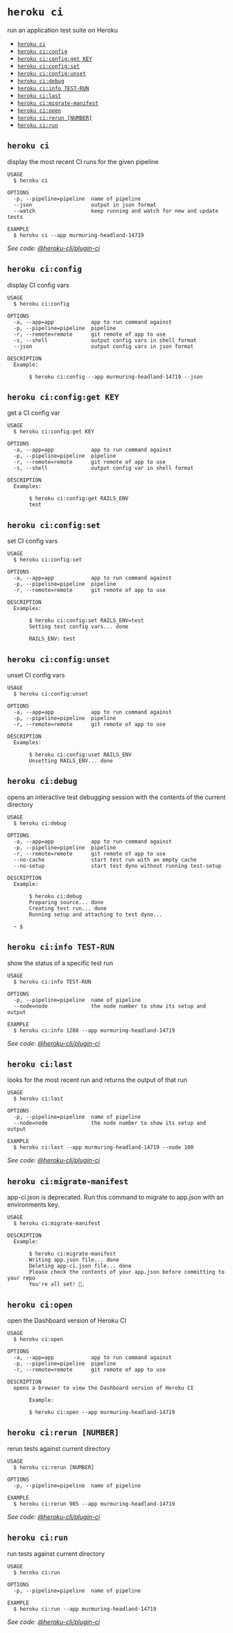 `heroku ci`
===========

run an application test suite on Heroku

* [`heroku ci`](#heroku-ci)
* [`heroku ci:config`](#heroku-ciconfig)
* [`heroku ci:config:get KEY`](#heroku-ciconfigget-key)
* [`heroku ci:config:set`](#heroku-ciconfigset)
* [`heroku ci:config:unset`](#heroku-ciconfigunset)
* [`heroku ci:debug`](#heroku-cidebug)
* [`heroku ci:info TEST-RUN`](#heroku-ciinfo-test-run)
* [`heroku ci:last`](#heroku-cilast)
* [`heroku ci:migrate-manifest`](#heroku-cimigrate-manifest)
* [`heroku ci:open`](#heroku-ciopen)
* [`heroku ci:rerun [NUMBER]`](#heroku-cirerun-number)
* [`heroku ci:run`](#heroku-cirun)

## `heroku ci`

display the most recent CI runs for the given pipeline

```
USAGE
  $ heroku ci

OPTIONS
  -p, --pipeline=pipeline  name of pipeline
  --json                   output in json format
  --watch                  keep running and watch for new and update tests

EXAMPLE
  $ heroku ci --app murmuring-headland-14719
```

_See code: [@heroku-cli/plugin-ci](https://github.com/heroku/cli/blob/v7.22.6/packages/ci/src/commands/ci/index.ts)_

## `heroku ci:config`

display CI config vars

```
USAGE
  $ heroku ci:config

OPTIONS
  -a, --app=app            app to run command against
  -p, --pipeline=pipeline  pipeline
  -r, --remote=remote      git remote of app to use
  -s, --shell              output config vars in shell format
  --json                   output config vars in json format

DESCRIPTION
  Example:

       $ heroku ci:config --app murmuring-headland-14719 --json
```

## `heroku ci:config:get KEY`

get a CI config var

```
USAGE
  $ heroku ci:config:get KEY

OPTIONS
  -a, --app=app            app to run command against
  -p, --pipeline=pipeline  pipeline
  -r, --remote=remote      git remote of app to use
  -s, --shell              output config var in shell format

DESCRIPTION
  Examples:

       $ heroku ci:config:get RAILS_ENV
       test
```

## `heroku ci:config:set`

set CI config vars

```
USAGE
  $ heroku ci:config:set

OPTIONS
  -a, --app=app            app to run command against
  -p, --pipeline=pipeline  pipeline
  -r, --remote=remote      git remote of app to use

DESCRIPTION
  Examples:

       $ heroku ci:config:set RAILS_ENV=test
       Setting test config vars... done

       RAILS_ENV: test
```

## `heroku ci:config:unset`

unset CI config vars

```
USAGE
  $ heroku ci:config:unset

OPTIONS
  -a, --app=app            app to run command against
  -p, --pipeline=pipeline  pipeline
  -r, --remote=remote      git remote of app to use

DESCRIPTION
  Examples:

       $ heroku ci:config:uset RAILS_ENV
       Unsetting RAILS_ENV... done
```

## `heroku ci:debug`

opens an interactive test debugging session with the contents of the current directory

```
USAGE
  $ heroku ci:debug

OPTIONS
  -a, --app=app            app to run command against
  -p, --pipeline=pipeline  pipeline
  -r, --remote=remote      git remote of app to use
  --no-cache               start test run with an empty cache
  --no-setup               start test dyno without running test-setup

DESCRIPTION
  Example:

       $ heroku ci:debug
       Preparing source... done
       Creating test run... done
       Running setup and attaching to test dyno...

  ~ $
```

## `heroku ci:info TEST-RUN`

show the status of a specific test run

```
USAGE
  $ heroku ci:info TEST-RUN

OPTIONS
  -p, --pipeline=pipeline  name of pipeline
  --node=node              the node number to show its setup and output

EXAMPLE
  $ heroku ci:info 1288 --app murmuring-headland-14719
```

_See code: [@heroku-cli/plugin-ci](https://github.com/heroku/cli/blob/v7.22.6/packages/ci/src/commands/ci/info.ts)_

## `heroku ci:last`

looks for the most recent run and returns the output of that run

```
USAGE
  $ heroku ci:last

OPTIONS
  -p, --pipeline=pipeline  name of pipeline
  --node=node              the node number to show its setup and output

EXAMPLE
  $ heroku ci:last --app murmuring-headland-14719 --node 100
```

_See code: [@heroku-cli/plugin-ci](https://github.com/heroku/cli/blob/v7.22.6/packages/ci/src/commands/ci/last.ts)_

## `heroku ci:migrate-manifest`

app-ci.json is deprecated. Run this command to migrate to app.json with an environments key.

```
USAGE
  $ heroku ci:migrate-manifest

DESCRIPTION
  Example:

       $ heroku ci:migrate-manifest
       Writing app.json file... done
       Deleting app-ci.json file... done
       Please check the contents of your app.json before committing to your repo
       You're all set! 🎉.
```

## `heroku ci:open`

open the Dashboard version of Heroku CI

```
USAGE
  $ heroku ci:open

OPTIONS
  -a, --app=app            app to run command against
  -p, --pipeline=pipeline  pipeline
  -r, --remote=remote      git remote of app to use

DESCRIPTION
  opens a browser to view the Dashboard version of Heroku CI

       Example:

       $ heroku ci:open --app murmuring-headland-14719
```

## `heroku ci:rerun [NUMBER]`

rerun tests against current directory

```
USAGE
  $ heroku ci:rerun [NUMBER]

OPTIONS
  -p, --pipeline=pipeline  name of pipeline

EXAMPLE
  $ heroku ci:rerun 985 --app murmuring-headland-14719
```

_See code: [@heroku-cli/plugin-ci](https://github.com/heroku/cli/blob/v7.22.6/packages/ci/src/commands/ci/rerun.ts)_

## `heroku ci:run`

run tests against current directory

```
USAGE
  $ heroku ci:run

OPTIONS
  -p, --pipeline=pipeline  name of pipeline

EXAMPLE
  $ heroku ci:run --app murmuring-headland-14719
```

_See code: [@heroku-cli/plugin-ci](https://github.com/heroku/cli/blob/v7.22.6/packages/ci/src/commands/ci/run.ts)_
